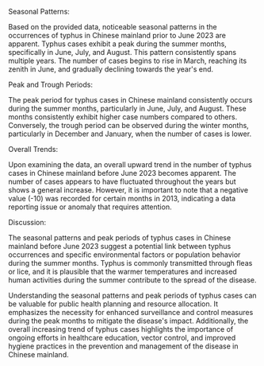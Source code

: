 Seasonal Patterns:

Based on the provided data, noticeable seasonal patterns in the occurrences of typhus in Chinese mainland prior to June 2023 are apparent. Typhus cases exhibit a peak during the summer months, specifically in June, July, and August. This pattern consistently spans multiple years. The number of cases begins to rise in March, reaching its zenith in June, and gradually declining towards the year's end.

Peak and Trough Periods:

The peak period for typhus cases in Chinese mainland consistently occurs during the summer months, particularly in June, July, and August. These months consistently exhibit higher case numbers compared to others. Conversely, the trough period can be observed during the winter months, particularly in December and January, when the number of cases is lower.

Overall Trends:

Upon examining the data, an overall upward trend in the number of typhus cases in Chinese mainland before June 2023 becomes apparent. The number of cases appears to have fluctuated throughout the years but shows a general increase. However, it is important to note that a negative value (-10) was recorded for certain months in 2013, indicating a data reporting issue or anomaly that requires attention.

Discussion:

The seasonal patterns and peak periods of typhus cases in Chinese mainland before June 2023 suggest a potential link between typhus occurrences and specific environmental factors or population behavior during the summer months. Typhus is commonly transmitted through fleas or lice, and it is plausible that the warmer temperatures and increased human activities during the summer contribute to the spread of the disease.

Understanding the seasonal patterns and peak periods of typhus cases can be valuable for public health planning and resource allocation. It emphasizes the necessity for enhanced surveillance and control measures during the peak months to mitigate the disease's impact. Additionally, the overall increasing trend of typhus cases highlights the importance of ongoing efforts in healthcare education, vector control, and improved hygiene practices in the prevention and management of the disease in Chinese mainland.
